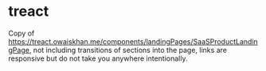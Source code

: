 # treact
Copy of https://treact.owaiskhan.me/components/landingPages/SaaSProductLandingPage, not including transitions of sections into the page, links are responsive but do not take you anywhere intentionally.

